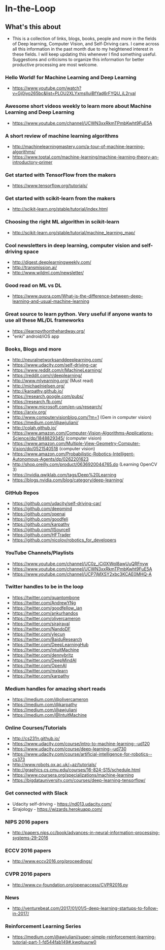 # In-the-Loop

## What's this about ##
* This is a collection of links, blogs, books, people and more in the fields of Deep learning, Computer Vision, and Self-Driving cars. I came across all this information in the past month due to my heightened interest in these fields. I will keep updating this whenever I find something useful. Suggestions and criticisms to organize this information for better productive processing are most welcome.

### Hello World! for Machine Learning and Deep Learning ###
* https://www.youtube.com/watch?v=Gj0iyo265bc&list=PLOU2XLYxmsIIuiBfYad6rFYQU_jL2ryal

### Awesome short videos weekly to learn more about Machine Learning and Deep Learning ###
* https://www.youtube.com/channel/UCWN3xxRkmTPmbKwht9FuE5A

### A short review of machine learning algorithms ###
* http://machinelearningmastery.com/a-tour-of-machine-learning-algorithms/
* https://www.toptal.com/machine-learning/machine-learning-theory-an-introductory-primer

### Get started with TensorFlow from the makers ###
* https://www.tensorflow.org/tutorials/

### Get started with scikit-learn from the makers ###
* http://scikit-learn.org/stable/tutorial/index.html

### Choosing the right ML algorithm in scikit-learn ###
* http://scikit-learn.org/stable/tutorial/machine_learning_map/

### Cool newsletters in deep learning, computer vision and self-driving space ###
* http://digest.deeplearningweekly.com/
* http://transmission.ai/
* http://www.wildml.com/newsletter/

### Good read on ML vs DL ###
* https://www.quora.com/What-is-the-difference-between-deep-learning-and-usual-machine-learning

### Great source to learn python. Very useful if anyone wants to use all these ML/DL frameworks ###
* https://learnpythonthehardway.org/
* "enki" android/iOS app

### Books, Blogs and more  
* http://neuralnetworksanddeeplearning.com/
* https://www.udacity.com/self-driving-car
* https://www.reddit.com/r/MachineLearning/
* https://reddit.com/r/deeplearning/
* http://www.mlyearning.org/ (Must read)
* http://michaelnielsen.org/
* http://karpathy.github.io/
* https://research.google.com/pubs/
* https://research.fb.com/
* https://www.microsoft.com/en-us/research/
* https://arxiv.org/
* http://www.computervisionblog.com/?m=1 (Gem in computer vision)
* https://medium.com/@awjuliani/
* http://colah.github.io/
* https://www.amazon.com/Computer-Vision-Algorithms-Applications-Science/dp/1848829345/ (computer vision)
* https://www.amazon.com/Multiple-View-Geometry-Computer-Vision/dp/0521540518 (computer vision)
* https://www.amazon.com/Probabilistic-Robotics-Intelligent-Autonomous-Agents/dp/0262201623
* http://shop.oreilly.com/product/0636920044765.do (Learning OpenCV 3)
* https://nvidia.qwiklab.com/tags/Deep%20Learning
* https://blogs.nvidia.com/blog/category/deep-learning/

### GitHub Repos ###
* https://github.com/udacity/self-driving-car/
* https://github.com/deepmind
* https://github.com/openai
* https://github.com/goodfeli
* https://github.com/karpathy
* https://github.com/llSourcell
* https://github.com/HFTrader
* https://github.com/nicolov/robotics_for_developers

### YouTube Channels/Playlists
* https://www.youtube.com/channel/UC0z_jCi0XWqI8awUuQRFnyw
* https://www.youtube.com/channel/UCWN3xxRkmTPmbKwht9FuE5A
* https://www.youtube.com/channel/UCP7jMXSY2xbc3KCAE0MHQ-A

### Twitter handles to be in the loop ###
* https://twitter.com/quantombone
* https://twitter.com/AndrewYNg
* https://twitter.com/goodfellow_ian
* https://twitter.com/ankurhandos
* https://twitter.com/olivercameron
* https://twitter.com/sirajraval
* https://twitter.com/NandoDF
* https://twitter.com/ylecun
* https://twitter.com/BaiduResearch
* https://twitter.com/DeepLearningHub
* https://twitter.com/IntuitMachine
* https://twitter.com/dennybritz
* https://twitter.com/DeepMindAI
* https://twitter.com/OpenAI
* https://twitter.com/mxlearn
* https://twitter.com/karpathy

### Medium handles for amazing short reads ###
* https://medium.com/@olivercameron
* https://medium.com/@karpathy
* https://medium.com/@awjuliani
* https://medium.com/@IntuitMachine

### Online Courses/Tutorials ###
* http://cs231n.github.io/
* https://www.udacity.com/course/intro-to-machine-learning--ud120
* https://www.udacity.com/course/deep-learning--ud730
* https://www.udacity.com/course/artificial-intelligence-for-robotics--cs373
* http://www.robots.ox.ac.uk/~az/tutorials/
* http://graphics.cs.cmu.edu/courses/16-824-S15/schedule.html
* https://www.coursera.org/specializations/machine-learning
* https://bigdatauniversity.com/courses/deep-learning-tensorflow/

### Get connected with Slack ###
* Udacity self-driving - https://nd013.udacity.com/
* Sirajology - https://wizards.herokuapp.com/

### NIPS 2016 papers ###
* http://papers.nips.cc/book/advances-in-neural-information-processing-systems-29-2016

### ECCV 2016 papers ###
* http://www.eccv2016.org/proceedings/

### CVPR 2016 papers ###
* http://www.cv-foundation.org/openaccess/CVPR2016.py

### News ###
* http://venturebeat.com/2017/01/01/5-deep-learning-startups-to-follow-in-2017/

### Reinforcement Learning Series ###
* https://medium.com/@awjuliani/super-simple-reinforcement-learning-tutorial-part-1-fd544fab149#.kwqhuurw0
